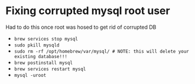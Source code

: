 # Fixing corrupted mysql root user
Had to do this once root was hosed to get rid of corrupted DB

- `brew services stop mysql`
- `sudo pkill mysqld`
- `sudo rm -rf /opt/homebrew/var/mysql/ # NOTE: this will delete your existing database!!!`
- `brew postinstall mysql`
- `brew services restart mysql`
- `mysql -uroot`
